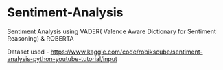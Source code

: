 # Sentiment-Analysis
Sentiment Analysis using VADER( Valence Aware Dictionary for Sentiment Reasoning) &amp; ROBERTA


Dataset used - https://www.kaggle.com/code/robikscube/sentiment-analysis-python-youtube-tutorial/input
